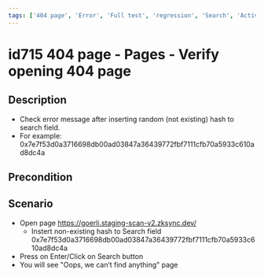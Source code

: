 ```yaml
---
tags: ['404 page', 'Error', 'Full test', 'regression', 'Search', 'Active']
---
```


# id715 404 page - Pages - Verify opening 404 page

## Description
  - Check error message after inserting random (not existing) hash to search field.
  - For example: 0x7e7f53d0a3716698db00ad03847a36439772fbf7111cfb70a5933c610ad8dc4a

## Precondition


## Scenario
- Open page https://goerli.staging-scan-v2.zksync.dev/
    - Instert non-existing hash to Search field 0x7e7f53d0a3716698db00ad03847a36439772fbf7111cfb70a5933c610ad8dc4a
- Press on Enter/Click on Search button
- You will see "Oops, we can’t find anything" page
